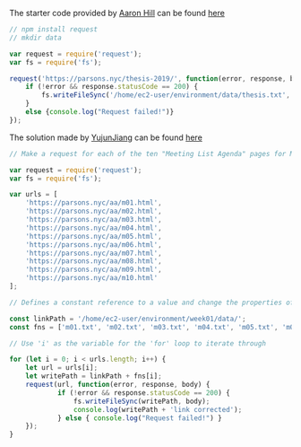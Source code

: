 The starter code provided by [Aaron Hill](https://github.com/aaronxhill) can be found [here](https://github.com/visualizedata/data-structures/blob/master/weekly_assignment_01.md)

```javascript
// npm install request
// mkdir data

var request = require('request');
var fs = require('fs');

request('https://parsons.nyc/thesis-2019/', function(error, response, body){
    if (!error && response.statusCode == 200) {
        fs.writeFileSync('/home/ec2-user/environment/data/thesis.txt', body);
    }
    else {console.log("Request failed!")}
});
```

The solution made by [YujunJiang](https://github.com/yujunmjiang) can be found [here](https://github.com/yujunmjiang/data-structures-fall-19/blob/master/week01/week01.js)

```javascript
// Make a request for each of the ten "Meeting List Agenda" pages for Manhattan

var request = require('request');
var fs = require('fs');

var urls = [
    'https://parsons.nyc/aa/m01.html', 
    'https://parsons.nyc/aa/m02.html', 
    'https://parsons.nyc/aa/m03.html',
    'https://parsons.nyc/aa/m04.html',
    'https://parsons.nyc/aa/m05.html', 
    'https://parsons.nyc/aa/m06.html',
    'https://parsons.nyc/aa/m07.html',
    'https://parsons.nyc/aa/m08.html',
    'https://parsons.nyc/aa/m09.html',
    'https://parsons.nyc/aa/m10.html'
];

// Defines a constant reference to a value and change the properties of constant objects

const linkPath = '/home/ec2-user/environment/week01/data/';
const fns = ['m01.txt', 'm02.txt', 'm03.txt', 'm04.txt', 'm05.txt', 'm06.txt', 'm07.txt', 'm08.txt', 'm09.txt', 'm10.txt'];

// Use 'i' as the variable for the 'for' loop to iterate through

for (let i = 0; i < urls.length; i++) {
    let url = urls[i];
    let writePath = linkPath + fns[i];
    request(url, function(error, response, body) {
            if (!error && response.statusCode == 200) {
                fs.writeFileSync(writePath, body);
                console.log(writePath + 'link corrected'); 
            } else { console.log("Request failed!") }
    });
}
```
